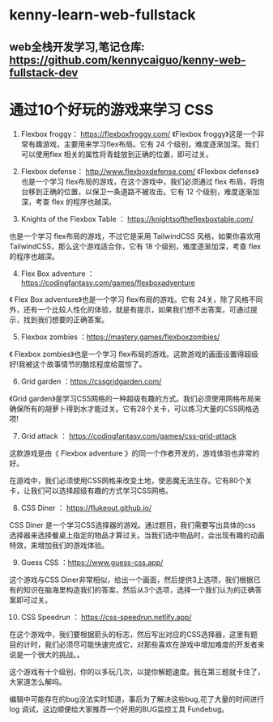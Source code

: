 # kenny-learn-web-fullstack
## web全栈开发学习,笔记仓库:  https://github.com/kennycaiguo/kenny-web-fullstack-dev
# 通过10个好玩的游戏来学习 CSS
1. Flexbox froggy：  https://flexboxfroggy.com/
《Flexbox froggy》这是一个非常有趣游戏，主要用来学习flex布局。它有 24 个级别，难度逐渐加深。我们可以使用flex 相关的属性将青蛙放到正确的位置，即可过关。

2. Flexbox defense： http://www.flexboxdefense.com/
《Flexbox defense》也是一个学习 flex布局的游戏，在这个游戏中，我们必须通过 flex 布局，将炮台移到正确的位置，以保卫一条道路不被攻击。它有 12 个级别，难度逐渐加深，考查 flex 的程序也越深。

3. Knights of the Flexbox Table ： https://knightsoftheflexboxtable.com/

也是一个学习 flex布局的游戏，不过它是采用 TailwindCSS 风格，如果你喜欢用 TailwindCSS，那么这个游戏适合你，它有 18 个级别，难度逐渐加深，考查 flex 的程序也越深。

4. Flex Box adventure ： https://codingfantasy.com/games/flexboxadventure

《 Flex Box adventure》也是一个学习 flex布局的游戏。它有 24关，除了风格不同外，还有一个比较人性化的体验，就是有提示，如果我们想不出答案，可通过提示，找到我们想要的正确答案。

5. Flexbox zombies ：https://mastery.games/flexboxzombies/

《 Flexbox zombies》也是一个学习 flex布局的游戏。这款游戏的画面设置得超级好!我被这个故事情节的酷炫程度给震惊了。

6. Grid garden ：https://cssgridgarden.com/

《Grid garden》是学习CSS网格的一种超级有趣的方式。我们必须使用网格布局来确保所有的胡萝卜得到水才能过关。它有28个关卡，可以练习大量的CSS网格选项!

7. Grid attack ： https://codingfantasy.com/games/css-grid-attack

这款游戏是由《 Flexbox adventure 》的同一个作者开发的，游戏体验也非常的好。

在游戏中，我们必须使用CSS网格来改变土地，使恶魔无法生存。它有80个关卡，让我们可以选择超级有趣的方式学习CSS网格。

8. CSS Diner ： https://flukeout.github.io/

CSS Diner 是一个学习CSS选择器的游戏。通过题目，我们需要写出具体的css 选择器来选择餐桌上指定的物品才算过关。当我们选中物品时，会出现有趣的动画特效，来增加我们的游戏体验。

9. Guess CSS ：https://www.guess-css.app/

这个游戏与CSS Diner非常相似，给出一个画面，然后提供3上选项，我们根据已有的知识在脑海里构造我们的答案，然后从3个选项，选择一个我们认为的正确答案即可过关。

10. CSS Speedrun ： https://css-speedrun.netlify.app/
 
在这个游戏中，我们要根据箭头的标志，然后写出对应的CSS选择器，这里有题目的计时，我们必须尽可能快速完成它，对那些喜欢在游戏中增加难度的开发者来说是一个很大的挑战。。

这个游戏有十个级别，你的以多玩几次，以提你解题速度。我在第三题就卡住了，大家道怎么解吗。

编辑中可能存在的bug没法实时知道，事后为了解决这些bug,花了大量的时间进行log 调试，这边顺便给大家推荐一个好用的BUG监控工具 Fundebug。
